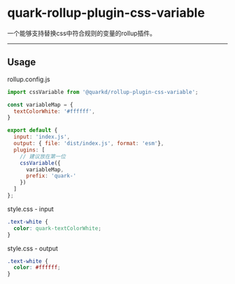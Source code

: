 # quark-rollup-plugin-css-variable
一个能够支持替换css中符合规则的变量的rollup插件。

---

## Usage

rollup.config.js
```js
import cssVariable from '@quarkd/rollup-plugin-css-variable';

const variableMap = {
  textColorWhite: '#ffffff',
}

export default {
  input: 'index.js',
  output: { file: 'dist/index.js', format: 'esm'},
  plugins: [
    // 建议放在第一位
    cssVariable({
      variableMap,
      prefix: 'quark-'
    })
  ]
};
```

style.css - input
```css
.text-white {
  color: quark-textColorWhite;
}
```

style.css - output
```css
.text-white {
  color: #ffffff;
}
```
